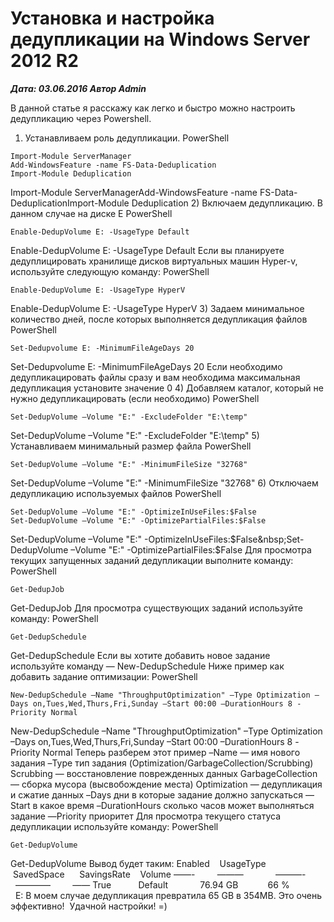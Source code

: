 # Установка и настройка дедупликации  на Windows Server 2012 R2                	  
***Дата: 03.06.2016 Автор Admin***

В данной статье я расскажу как легко и быстро можно настроить дедупликацию через Powershell.
1) Устанавливаем роль дедупликации.
PowerShell
```
Import-Module ServerManager
Add-WindowsFeature -name FS-Data-Deduplication
Import-Module Deduplication
```
Import-Module ServerManagerAdd-WindowsFeature -name FS-Data-DeduplicationImport-Module Deduplication
2) Включаем дедупликацию. В данном случае на диске E
PowerShell
```
Enable-DedupVolume E: -UsageType Default
```
Enable-DedupVolume E: -UsageType Default
Если вы планируете дедуплицировать хранилище дисков виртуальных машин Hyper-v, используйте следующую команду:
PowerShell
```
Enable-DedupVolume E: -UsageType HyperV
```
Enable-DedupVolume E: -UsageType HyperV
3) Задаем минимальное количество дней, после которых выполняется дедупликация файлов
PowerShell
```
Set-Dedupvolume E: -MinimumFileAgeDays 20
```
Set-Dedupvolume E: -MinimumFileAgeDays 20
Если необходимо дедупликацировать файлы сразу и вам необходима максимальная дедупликация установите значение 0
4) Добавляем каталог, который не нужно дедупликацировать (если необходимо)
PowerShell
```
Set-DedupVolume –Volume "E:" -ExcludeFolder "E:\temp"
```
Set-DedupVolume –Volume "E:" -ExcludeFolder "E:\temp"
5) Устанавливаем минимальный размер файла
PowerShell
```
Set-DedupVolume –Volume "E:" -MinimumFileSize "32768"
```
Set-DedupVolume –Volume "E:" -MinimumFileSize "32768"
6) Отключаем дедупликацию используемых файлов
PowerShell
```
Set-DedupVolume –Volume "E:" -OptimizeInUseFiles:$False
Set-DedupVolume –Volume "E:" -OptimizePartialFiles:$False
```
Set-DedupVolume –Volume "E:" -OptimizeInUseFiles:$False&nbsp;Set-DedupVolume –Volume "E:" -OptimizePartialFiles:$False
Для просмотра текущих запущенных заданий дедупликации выполните команду:
PowerShell
```
Get-DedupJob
```
Get-DedupJob
Для просмотра существующих заданий используйте команду:
PowerShell
```
Get-DedupSchedule
```
Get-DedupSchedule
Если вы хотите добавить новое задание используйте команду &#8212; New-DedupSchedule
Ниже пример как добавить задание оптимизации:
PowerShell
```
New-DedupSchedule –Name "ThroughputOptimization" –Type Optimization –Days on,Tues,Wed,Thurs,Fri,Sunday –Start 00:00 –DurationHours 8 -Priority Normal
```
New-DedupSchedule –Name "ThroughputOptimization" –Type Optimization –Days on,Tues,Wed,Thurs,Fri,Sunday –Start 00:00 –DurationHours 8 -Priority Normal
Теперь разберем этот пример
–Name &#8212; имя нового задания
–Type тип задания (Optimization/GarbageCollection/Scrubbing)
Scrubbing &#8212; восстановление поврежденных данных
GarbageCollection &#8212; сборка мусора (высвобождение места)
Optimization &#8212; дедупликация и сжатие данных
–Days дни в которые задание должно запускаться
&#8212;Start в какое время
–DurationHours сколько часов может выполняться задание
&#8212;Priority приоритет
Для просмотра текущего статуса дедупликации используйте команду:
PowerShell
```
Get-DedupVolume
```
Get-DedupVolume
Вывод будет таким:
Enabled    UsageType      SavedSpace      SavingsRate    Volume
&#8212;&#8212;-         &#8212;&#8212;&#8212;             &#8212;&#8212;&#8212;-           &#8212;&#8212;&#8212;&#8212;         &#8212;&#8212;
True           Default             76.94 GB            66 %                 E:
В моем случае дедупликация превратила 65 GB в 354MB.
Это очень эффективно!  Удачной настройки! =)
